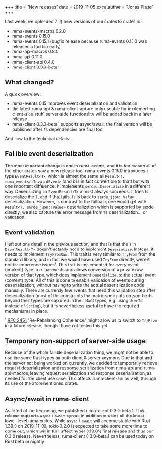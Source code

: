 +++
title = "New releases"
date = 2019-11-05
extra.author = "Jonas Platte"
+++

Last week, we uploaded 7 (!) new versions of our crates to crates.io:

* ruma-events-macros 0.2.0
* ruma-events 0.15.0
* ruma-events 0.15.1 (bugfix release because ruma-events 0.15.0 was released a tad too early)
* ruma-api-macros 0.8.0
* ruma-api 0.11.0
* ruma-client-api 0.4.0
* ruma-client 0.3.0-beta.1

## What changed?

A quick overview:

* ruma-events 0.15 improves event deserialization and validation
* the latest ruma-api & ruma-client-api are only useable for implementing client-side stuff, server-side functionality will be added back in a later release
* ruma-client 0.3.0-beta.1 supports async/await, the final version will be published after its dependencies are final too

And now to the technical details...

## Fallible event deserialization

The most important change is one in ruma-events, and it is *the* reason all of the other crates saw a new release too. ruma-events 0.15.0 introduces a type `EventResult<T>`, which is almost the same as `Result<T, ruma_events::InvalidEvent>` (and it is in fact convertible to that) but with one important difference: It implements `serde::Deserialize` in a different way. Deserializing an `EventResult<T>` almost always succeeds. It tries to deserialize the `T`, and if that fails, falls back to `serde_json::Value` deserialization. However, in contrast to the fallback one would get with `Result<T, serde_json::Value>` deserialization which is supported by serde directly, we also capture the error message from `T`s deserialization... or validation:

## Event validation

I left out one detail in the previous section, and that is that the `T` in `EventResult<T>` doesn't actually need to implement `Deserialize`. Instead, it needs to implement `TryFromRaw`. This trait is very similar to `TryFrom` from the standard library, and in fact we would have used `TryFrom` directly, were it not for coherence issues¹. This trait is implemented for every event (content) type in ruma-events and allows conversion of a private raw version of that type, which does implement `Deserialize`, to the actual event (content) type. All of this is done to enable validation of events during deserialization, without having to write the actual deserialization code manually. There are currently few events that need this validation step after deserialization (most of the constraints the matrix spec puts on json fields beyond their types are captured in their Rust types, e.g. using `UserId` instead of `String`), but it is nevertheless useful to have the required mechanisms in place.

¹ [RFC 2451](https://github.com/rust-lang/rust/issues/55437) "Re-Rebalancing Coherence" might allow us to switch to `TryFrom` in a future release, though I have not tested this yet

## Temporary non-support of server-side usage

Because of the whole fallible deserialization thing, we might not be able to use the same Rust types on both client & server anymore. Due to that and the server not being worked on currently, we decided to temporarily remove request deserialization and response serialization from ruma-api and ruma-api-macros, leaving request serialization and response deserialization, as needed for the client use case. This affects ruma-client-api as well, through its use of the aforementioned crates.

## Async/await in ruma-client

As listed at the beginning, we published ruma-client 0.3.0-beta.1. This release supports `async` / `await` syntax in addition to using all the latest lower-level ruma crates. While `async` / `await` will become stable with Rust 1.39.0 on 2019-11-09, tokio 0.2.0 is expected to take some more time to come out, which will in turn affect hyper 0.13.0's final release and thus our 0.3.0 release. Nevertheless, ruma-client 0.3.0-beta.1 can be used today on Rust beta or nightly.

